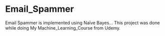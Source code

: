 # Email_Spammer
Email Spammer is implemented using Naīve Bayes...
This project was done while doing My Machine_Learning_Course from Udemy.
